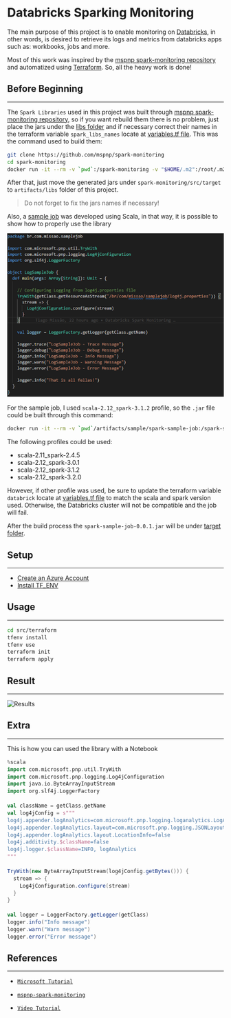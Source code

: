 # Databricks Sparking Monitoring

The main purpose of this project is to enable monitoring on [Databricks](https://databricks.com/), in other words, is desired to retrieve its logs and metrics from databricks apps such as: workbooks, jobs and more.

Most of this work was inspired by the [mspnp spark-monitoring repository](https://databricks.com/) and automatized using [Terraform](https://www.terraform.io/). So, all the heavy work is done!

## Before Beginning
---

The `Spark Libraries` used in this project was built through [mspnp spark-monitoring repository](https://databricks.com/), so if you want rebuild them there is no problem, just place the jars under the [libs folder](./artifacts//libs/) and if necessary correct their names in the terraform variable `spark_libs_names` locate at [variables.tf file](./src/variables.tf). This was the command used to build them:

```bash
git clone https://github.com/mspnp/spark-monitoring
cd spark-monitoring
docker run -it --rm -v `pwd`:/spark-monitoring -v "$HOME/.m2":/root/.m2 mcr.microsoft.com/java/maven:8-zulu-debian10 /spark-monitoring/build.sh

```

After that, just move the generated jars under `spark-monitoring/src/target` to `artifacts/libs` folder of this project. 

> Do not forget to fix the jars names if necessary!

Also, a [sample job](./artifacts/sample/spark-sample-job/src/main/scala/br/com/missao/samplejob/LogSampleJob.scala) was developed using Scala, in that way, it is possible to show how to properly use the library

![LogExample](./artifacts/pictures/LogSampleJob.png)

For the sample job, I used `scala-2.12_spark-3.1.2` profile, so the `.jar` file could be built through this command:

```bash
docker run -it --rm -v `pwd`/artifacts/sample/spark-sample-job:/spark-sample-job -v "$HOME/.m2":/root/.m2 -w /spark-sample-job mcr.microsoft.com/java/maven:8-zulu-debian10 mvn install -P "scala-2.12_spark-3.1.2"
```

The following profiles could be used:
- scala-2.11_spark-2.4.5
- scala-2.12_spark-3.0.1
- scala-2.12_spark-3.1.2
- scala-2.12_spark-3.2.0

However, if other profile was used, be sure to update the terraform variable `databrick` locate at [variables.tf file](./src/variables.tf) to match the scala and spark version used. Otherwise, the Databricks cluster will not be compatible and the job will fail.

After the build process the `spark-sample-job-0.0.1.jar` will be under [target folder](./artifacts/sample/spark-sample-job/target/).
## Setup
---

- [Create an Azure Account](https://azure.microsoft.com/en-us/free/)
- [Install TF_ENV](https://github.com/tfutils/tfenv)


## Usage
---

```bash
cd src/terraform
tfenv install
tfenv use
terraform init
terraform apply
```
## Result
---

![Results](./artifacts/results.gif)

## Extra
---

This is how you can used the library with a Notebook

```scala
%scala
import com.microsoft.pnp.util.TryWith
import com.microsoft.pnp.logging.Log4jConfiguration
import java.io.ByteArrayInputStream
import org.slf4j.LoggerFactory

val className = getClass.getName
val log4jConfig = s"""
log4j.appender.logAnalytics=com.microsoft.pnp.logging.loganalytics.LogAnalyticsAppender
log4j.appender.logAnalytics.layout=com.microsoft.pnp.logging.JSONLayout
log4j.appender.logAnalytics.layout.LocationInfo=false
log4j.additivity.$className=false
log4j.logger.$className=INFO, logAnalytics
"""

TryWith(new ByteArrayInputStream(log4jConfig.getBytes())) {
  stream => {
    Log4jConfiguration.configure(stream)
  }
}

val logger = LoggerFactory.getLogger(getClass)
logger.info("Info message")
logger.warn("Warn message")
logger.error("Error message")
```
## References
---

- [`Microsoft Tutorial`](https://docs.microsoft.com/en-us/azure/architecture/databricks-monitoring/application-logs)

- [`mspnp-spark-monitoring`](https://github.com/mspnp/spark-monitoring)

- [`Video Tutorial`](https://www.youtube.com/watch?v=fktz63uDzM4&ab_channel=DustinVannoy)